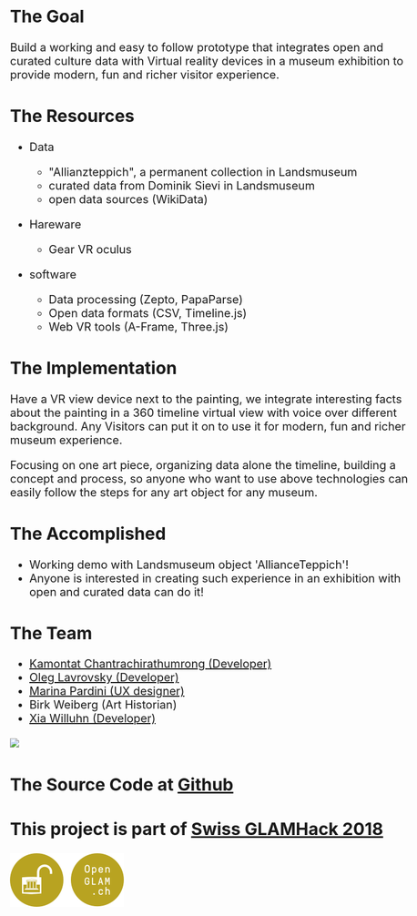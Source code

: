 ## The Goal

Build a working and easy to follow prototype that integrates open and curated culture data with Virtual reality devices in a museum exhibition to provide modern, fun and richer visitor experience.

## The Resources
- Data
  - "Allianzteppich", a permanent collection in Landsmuseum
  - curated data from Dominik Sievi in Landsmuseum
  - open data sources (WikiData)

- Hareware 
  - Gear VR oculus

- software
  - Data processing (Zepto, PapaParse)
  - Open data formats (CSV, Timeline.js)
  - Web VR tools (A-Frame, Three.js)

## The Implementation

Have a VR view device next to the painting, we integrate interesting facts about the painting in a 360 timeline virtual view with voice over different background. Any Visitors can put it on to use it for modern, fun and richer museum experience.

Focusing on one art piece, organizing data alone the timeline, building a concept and process, so anyone who want to use above technologies can easily follow the steps for any art object for any museum.
 

## The Accomplished

- Working demo with Landsmuseum object 'AllianceTeppich'!
- Anyone is interested in creating such experience in an exhibition with open and curated data can do it!


## The Team

- [Kamontat Chantrachirathumrong (Developer)](https://github.com/kamontat)
- [Oleg Lavrovsky (Developer)](https://github.com/loleg)
- [Marina Pardini (UX designer)](http://www.marinapardini.com/)
- Birk Weiberg (Art Historian)
- [Xia Willuhn (Developer)](https://github.com/xwilluhn)

<img src='./assets/alliance-teppich.jpg'>

## The Source Code at [Github](https://github.com/we-art-o-nauts)

## This project is part of [Swiss GLAMHack 2018](https://glam.opendata.ch/)
[![icon](./assets/glam2-200.png)](http://make.opendata.ch/wiki/event:2018-10)

<style>
body {
  font-size: 20px;
}
h1 {
  color: blue;
}
</style>
